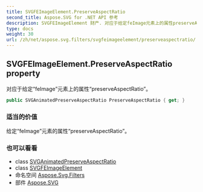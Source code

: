 ```yaml
---
title: SVGFEImageElement.PreserveAspectRatio
second_title: Aspose.SVG for .NET API 参考
description: SVGFEImageElement 财产. 对应于给定feImage元素上的属性preserveAspectRatio
type: docs
weight: 30
url: /zh/net/aspose.svg.filters/svgfeimageelement/preserveaspectratio/
---
```

## SVGFEImageElement.PreserveAspectRatio property

对应于给定“feImage”元素上的属性“preserveAspectRatio”。

```csharp
public SVGAnimatedPreserveAspectRatio PreserveAspectRatio { get; }
```

### 适当的价值

给定“feImage”元素的属性“preserveAspectRatio”。

### 也可以看看

* class [SVGAnimatedPreserveAspectRatio](../../../aspose.svg.datatypes/svganimatedpreserveaspectratio/)
* class [SVGFEImageElement](../)
* 命名空间 [Aspose.Svg.Filters](../../svgfeimageelement/)
* 部件 [Aspose.SVG](../../../)


